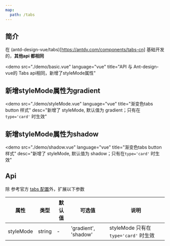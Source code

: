 ```yaml
---
map:
  path: /tabs
---
```


## 简介

在 (antd-design-vue/tabs)[https://antdv.com/components/tabs-cn] 基础开发的，**其他api 都相同**

<demo src="./demo/basic.vue"
  language="vue"
  title="API 与 Ant-design-vue的 Tabs api相同，新增了styleMode属性"
  >
</demo>

## 新增styleMode属性为gradient

<demo src="./demo/styleMode.vue"
  language="vue"
  title="渐变色tabs button 样式"
  desc="新增了 styleMode, 默认值为 gradient；只有在`type='card'` 时生效"
  >
</demo>

## 新增styleMode属性为shadow

<demo src="./demo/shadow.vue"
  language="vue"
  title="渐变色tabs button 样式"
  desc="新增了 styleMode, 默认值为 shadow；只有在`type='card'` 时生效"
  >
</demo>

## Api

除 参考官方 [tabs 配置](https://2x.antdv.com/components/tabs-cn#API)外，扩展以下参数

| 属性               | 类型                                                      | 默认值  | 可选值 | 说明                     |
| ------------------ | --------------------------------------------------------- | ------- | ------ | ------------------------ |
| styleMode      | string                                             | -  |  'gradient', 'shadow'      | styleMode 只有在 `type='card'` 时生效 |